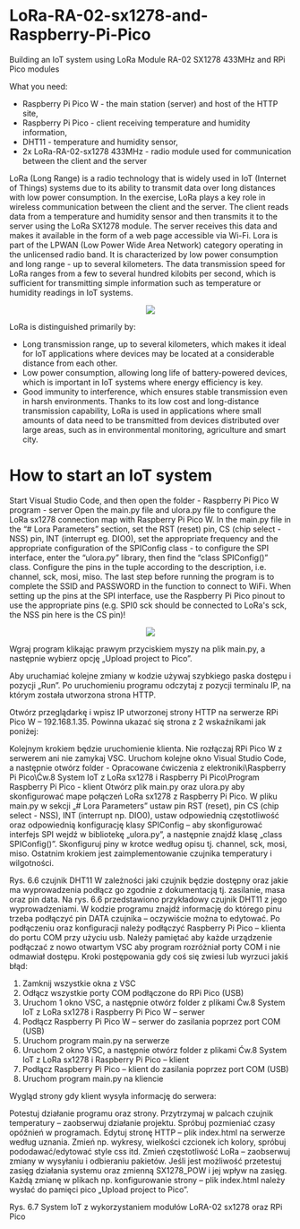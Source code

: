 # LoRa-RA-02-sx1278-and-Raspberry-Pi-Pico

Building an IoT system using LoRa Module RA-02 SX1278 433MHz and RPi Pico modules

What you need:
- Raspberry Pi Pico W - the main station (server) and host of the HTTP site,
- Raspberry Pi Pico - client receiving temperature and humidity information, 
- DHT11 - temperature and humidity sensor,
- 2x LoRa-RA-02-sx1278 433MHz - radio module used for communication between the client and the server

LoRa (Long Range) is a radio technology that is widely used in IoT (Internet of Things) systems due to its ability to transmit data over long distances with low power consumption. In the exercise, LoRa plays a key role in wireless communication between the client and the server. The client reads data from a temperature and humidity sensor and then transmits it to the server using the LoRa SX1278 module. The server receives this data and makes it available in the form of a web page accessible via Wi-Fi. 
Lora is part of the LPWAN (Low Power Wide Area Network) category operating in the unlicensed radio band. It is characterized by low power consumption and long range - up to several kilometers. The data transmission speed for LoRa ranges from a few to several hundred kilobits per second, which is sufficient for transmitting simple information such as temperature or humidity readings in IoT systems.

<p align="center">
  <img src="https://github.com/user-attachments/assets/3405cf24-dfea-46d8-a754-6094823ddef1">
</p>
 
LoRa is distinguished primarily by:
- Long transmission range, up to several kilometers, which makes it ideal for IoT applications where devices may be located at a considerable distance from each other.
- Low power consumption, allowing long life of battery-powered devices, which is important in IoT systems where energy efficiency is key.
- Good immunity to interference, which ensures stable transmission even in harsh environments.
Thanks to its low cost and long-distance transmission capability, LoRa is used in applications where small amounts of data need to be transmitted from devices distributed over large areas, such as in environmental monitoring, agriculture and smart city.

# How to start an IoT system

Start Visual Studio Code, and then open the folder - Raspberry Pi Pico W program - server Open the main.py file and ulora.py file to configure the LoRa sx1278 connection map with Raspberry Pi Pico W. In the main.py file in the “# Lora Parameters” section, set the RST (reset) pin, CS (chip select - NSS) pin, INT (interrupt eg. DIO0), set the appropriate frequency and the appropriate configuration of the SPIConfig class - to configure the SPI interface, enter the “ulora.py” library, then find the “class SPIConfig()” class. Configure the pins in the tuple according to the description, i.e. channel, sck, mosi, miso. The last step before running the program is to complete the SSID and PASSWORD in the function to connect to WiFi. When setting up the pins at the SPI interface, use the Raspberry Pi Pico pinout to use the appropriate pins (e.g. SPI0 sck should be connected to LoRa's sck, the NSS pin here is the CS pin)!

<p align="center">
  <img src="https://github.com/user-attachments/assets/e9c4ae54-95f7-48a5-b9be-bb539ff9038a">
</p>

 
Wgraj program klikając prawym przyciskiem myszy na plik main.py, a następnie wybierz opcję „Upload project to Pico”.
 
Aby uruchamiać kolejne zmiany w kodzie używaj szybkiego paska dostępu i pozycji „Run”.
Po uruchomieniu programu odczytaj z pozycji terminalu IP, na którym została utworzona strona HTTP.
 
Otwórz przeglądarkę i wpisz IP utworzonej strony HTTP na serwerze RPi Pico W – 192.168.1.35. Powinna ukazać się strona z 2 wskaźnikami jak poniżej:
 
Kolejnym krokiem będzie uruchomienie klienta. Nie rozłączaj RPi Pico W z serwerem ani nie zamykaj VSC. Uruchom kolejne okno Visual Studio Code, a następnie otwórz folder - Opracowane ćwiczenia z elektroniki\Raspberry Pi Pico\Ćw.8 System IoT z LoRa sx1278 i Raspberry Pi Pico\Program Raspberry Pi Pico - klient
Otwórz plik main.py oraz ulora.py aby skonfigurować mape połączeń LoRa sx1278 z Raspberry Pi Pico. W pliku main.py w sekcji „# Lora Parameters” ustaw pin RST (reset), pin CS (chip select - NSS), INT (interrupt np. DIO0), ustaw odpowiednią częstotliwość oraz odpowiednią konfigurację klasy SPIConfig – aby skonfigurować interfejs SPI wejdź w bibliotekę „ulora.py”, a następnie znajdź klasę „class SPIConfig()”. Skonfiguruj piny w krotce według opisu tj. channel, sck, mosi, miso. Ostatnim krokiem jest zaimplementowanie czujnika temperatury i wilgotności. 
 
Rys. 6.6 czujnik DHT11
W zależności jaki czujnik będzie dostępny oraz jakie ma wyprowadzenia podłącz go zgodnie z dokumentacją tj. zasilanie, masa oraz pin data. Na rys. 6.6 przedstawiono przykładowy czujnik DHT11 z jego wyprowadzeniami. W kodzie programu znajdź informację do którego pinu trzeba podłączyć pin DATA czujnika – oczywiście można to edytować.
Po podłączeniu oraz konfiguracji należy podłączyć Raspberry Pi Pico – klienta do portu COM przy użyciu usb. Należy pamiętać aby każde urządzenie podłączać z nowo otwartym VSC aby program rozróżniał porty COM i nie odmawiał dostępu.
Kroki postępowania gdy coś się zwiesi lub wyrzuci jakiś błąd:
1.	Zamknij wszystkie okna z VSC
2.	Odłącz wszystkie porty COM podłączone do RPi Pico (USB)
3.	Uruchom 1 okno VSC, a następnie otwórz folder z plikami Ćw.8 System IoT z LoRa sx1278 i Raspberry Pi Pico W – serwer
4.	Podłącz Raspberry Pi Pico W – serwer do zasilania poprzez port COM (USB)
5.	Uruchom program main.py na serwerze
6.	Uruchom 2 okno VSC, a następnie otwórz folder z plikami Ćw.8 System IoT z LoRa sx1278 i Raspberry Pi Pico – klient
7.	Podłącz Raspberry Pi Pico  – klient do zasilania poprzez port COM (USB)
8.	Uruchom program main.py na kliencie



Wygląd strony gdy klient wysyła informację do serwera:
 
Potestuj działanie programu oraz strony. Przytrzymaj w palcach czujnik temperatury – zaobserwuj działanie projektu. Spróbuj pozmieniać czasy opóźnień w programach. Edytuj stronę HTTP – plik index.html na serwerze według uznania. Zmień np. wykresy, wielkości czcionek ich kolory, spróbuj pododawać/edytować style css itd. Zmień częstotliwość LoRa – zaobserwuj zmiany w wysyłaniu i odbieraniu pakietów. Jeśli jest możliwość przetestuj zasięg działania systemu oraz zmienną SX1278_POW i jej wpływ na zasięg. Każdą zmianę w plikach np. konfigurowanie strony – plik index.html należy wysłać do pamięci pico „Upload project to Pico”.
 
Rys. 6.7 System IoT z wykorzystaniem modułów LoRA-02 sx1278 oraz RPi Pico

